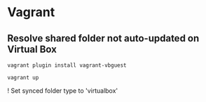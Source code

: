 # Vagrant

## Resolve shared folder not auto-updated on Virtual Box

`vagrant plugin install vagrant-vbguest`

`vagrant up`

! Set synced folder type to 'virtualbox'
